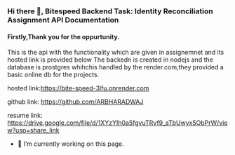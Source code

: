 ### Hi there 👋, Bitespeed Backend Task: Identity Reconciliation  Assignment API Documentation
#### Firstly,Thank you for the oppurtunity.
This is the api with the functionality which are given in assignemnet and its hosted link is provided below
The backedn is created in nodejs and the database is prostgres whihchis handled by the render.com,they provided a basic online db for the projects.

hosted link:https://bite-speed-3lfu.onrender.com



github link: https://github.com/ARBHARADWAJ

resume link: https://drive.google.com/file/d/1XYzYIh0a5fgvuTRvf9_aTbUwyx5ObPrW/view?usp=share_link

- 🔭 I’m currently working on this page. 




